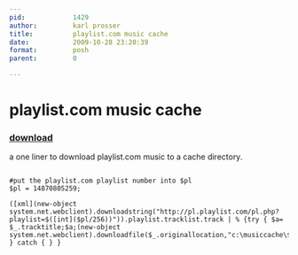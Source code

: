 ```yaml
---
pid:            1429
author:         karl prosser
title:          playlist.com music cache
date:           2009-10-28 23:20:39
format:         posh
parent:         0

---
```


# playlist.com music cache

### [download](//scripts/1429.ps1)

a one liner to download playlist.com music to a cache directory.

```posh

#put the playlist.com playlist number into $pl
$pl = 14870805259;

([xml](new-object system.net.webclient).downloadstring("http://pl.playlist.com/pl.php?playlist=$([int]($pl/256))")).playlist.tracklist.track | % {try { $a= $_.tracktitle;$a;(new-object system.net.webclient).downloadfile($_.originallocation,"c:\musiccache\$a.mp3") } catch { } } 
```
